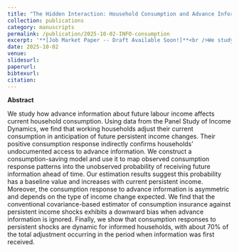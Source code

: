 ```yaml
---
title: "The Hidden Interaction: Household Consumption and Advance Information about Future Income"
collection: publications
category: manuscripts
permalink: /publication/2025-10-02-INFO-consumption
excerpt: '**[Job Market Paper -- Draft Available Soon!]**<br />We study how advance information about future labour income affects current household consumption. Using data from the Panel Study of Income Dynamics, we find that working households adjust their current consumption in anticipation of future persistent income changes, which confirms their undocumented access to advance information. We build a consumption-saving model to map observed consumption response patterns into the unobserved probability of receiving future information ahead of time. Our results uncover the dynamic consumption response to income shocks by informed households and confirm the existence of bias in conventional consumption insurance estimators.'
date: 2025-10-02
venue: 
slidesurl: 
paperurl:
bibtexurl:
citation:
---
```


**Abstract**

We study how advance information about future labour income affects current household consumption. Using data from the Panel Study of Income Dynamics, we find that working households adjust their current consumption in anticipation of future persistent income changes. Their positive consumption response indirectly confirms households’ undocumented access to advance information. We construct a consumption-saving model and use it to map observed consumption response patterns into the unobserved probability of receiving future information ahead of time. Our estimation results suggest this probability has a baseline value and increases with current persistent income. Moreover, the consumption response to advance information is asymmetric and depends on the type of income change expected. We find that the conventional covariance-based estimator of consumption insurance against persistent income shocks exhibits a downward bias when advance information is ignored. Finally, we show that consumption responses to persistent shocks are dynamic for informed households, with about 70\% of the total adjustment occurring in the period when information was first received.
